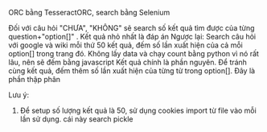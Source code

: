 ORC bằng TesseractORC, search bằng Selenium

Đối với câu hỏi "CHƯA", "KHÔNG" sẽ search số kết quả tìm được của từng question+"option[]" . Kết quả nhỏ nhất là đáp án
Ngược lại:
Search câu hỏi với google và wiki mỗi thứ 50 kết quả, đếm số lần xuất hiện của cả mỗi option[] trong trang đó. Không lấy data và chạy count bằng python vì nó rất lâu, nên sẽ đếm bằng javascript
Kết quả chính là phần nguyên. Để tránh cùng kết quả, đếm thêm số lần xuất hiện của từng từ trong option[]. Đây là phần thập phân

Lưu ý:
1. Để setup số lượng kết quả là 50, sử dụng cookies import từ file vào mỗi lần sử dụng. cái này search pickle
